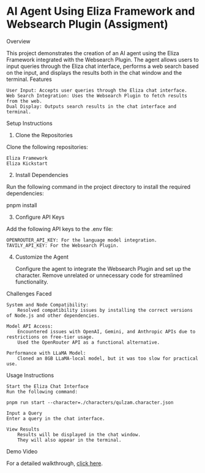 

# AI Agent Using Eliza Framework and Websearch Plugin (Assigment)

Overview

This project demonstrates the creation of an AI agent using the Eliza Framework integrated with the Websearch Plugin. The agent allows users to input queries through the Eliza chat interface, performs a web search based on the input, and displays the results both in the chat window and the terminal.
Features

    User Input: Accepts user queries through the Eliza chat interface.
    Web Search Integration: Uses the Websearch Plugin to fetch results from the web.
    Dual Display: Outputs search results in the chat interface and terminal.

Setup Instructions

1. Clone the Repositories

Clone the following repositories:

    Eliza Framework
    Eliza Kickstart

2. Install Dependencies

Run the following command in the project directory to install the required dependencies:

pnpm install

3. Configure API Keys

Add the following API keys to the .env file:

    OPENROUTER_API_KEY: For the language model integration.
    TAVILY_API_KEY: For the Websearch Plugin.

4. Customize the Agent

    Configure the agent to integrate the Websearch Plugin and set up the character.
    Remove unrelated or unnecessary code for streamlined functionality.

Challenges Faced

    System and Node Compatibility:
        Resolved compatibility issues by installing the correct versions of Node.js and other dependencies.

    Model API Access:
        Encountered issues with OpenAI, Gemini, and Anthropic APIs due to restrictions on free-tier usage.
        Used the OpenRouter API as a functional alternative.

    Performance with LLaMA Model:
        Cloned an 8GB LLaMA-local model, but it was too slow for practical use.

Usage Instructions

    Start the Eliza Chat Interface
    Run the following command:

    pnpm run start --character=./characters/qulzam.character.json

    Input a Query
    Enter a query in the chat interface.

    View Results
        Results will be displayed in the chat window.
        They will also appear in the terminal.

Demo Video

For a detailed walkthrough, [click here](https://www.loom.com/share/d90cb6e25a464f4897a55e2aaaa69612?sid=610e424b-8009-4da5-b8bf-337c26ff8d10).
